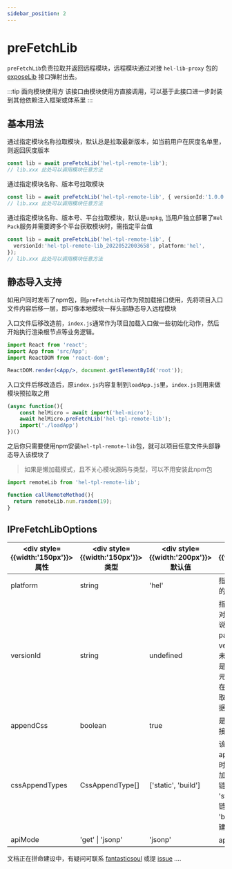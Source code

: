 ```yaml
---
sidebar_position: 2
---
```


# preFetchLib
`preFetchLib`负责拉取并返回远程模块，远程模块通过对接 `hel-lib-proxy` 包的 [exposeLib](https://www.to-be-added.com/coming-soon) 接口弹射出去。

:::tip 面向模块使用方
该接口由模块使用方直接调用，可以基于此接口进一步封装到其他依赖注入框架或体系里
:::

## 基本用法

通过指定模块名称拉取模块，默认总是拉取最新版本，如当前用户在灰度名单里，则返回灰度版本
```ts
const lib = await preFetchLib('hel-tpl-remote-lib');
// lib.xxx 此处可以调用模块任意方法
```

通过指定模块名称、版本号拉取模块
```ts
const lib = await preFetchLib('hel-tpl-remote-lib', { versionId:'1.0.0' });
// lib.xxx 此处可以调用模块任意方法
```


通过指定模块名称、版本号、平台拉取模块，默认是`unpkg`, 当用户独立部署了`Hel Pack`服务并需要跨多个平台获取模块时，需指定平台值
```ts
const lib = await preFetchLib('hel-tpl-remote-lib', { 
  versionId:'hel-tpl-remote-lib_20220522003658', platform:'hel',
});
// lib.xxx 此处可以调用模块任意方法
```

## 静态导入支持
如用户同时发布了npm包，则`preFetchLib`可作为预加载接口使用，先将项目入口文件内容后移一层，即可像本地模块一样头部静态导入远程模块

入口文件后移改造前，`index.js`通常作为项目加载入口做一些初始化动作，然后开始执行渲染根节点等业务逻辑。
```jsx title="src/index.js"
import React from 'react';
import App from 'src/App';
import ReactDOM from 'react-dom';

ReactDOM.render(<App/>, document.getElementById('root'));
```

入口文件后移改造后，原`index.js`内容复制到`loadApp.js`里，`index.js`则用来做模块预拉取之用
```jsx title="src/index.js"
(async function(){
    const helMicro = await import('hel-micro');
    await helMicro.preFetchLib('hel-tpl-remote-lib');
    import('./loadApp')
})()
```

之后你只需要使用npm安装`hel-tpl-remote-lib`包，就可以项目任意文件头部静态导入该模块了
> 如果是懒加载模式，且不关心模块源码与类型，可以不用安装此npm包

```jsx title="src/whatever.js"
import remoteLib from 'hel-tpl-remote-lib';

function callRemoteMethod(){
  return remoteLib.num.random(19);
}
```

## IPreFetchLibOptions

|  <div style={{width:'150px'}}>属性</div>   | <div style={{width:'150px'}}>类型</div>  | <div style={{width:'200px'}}>默认值</div>   |  <div style={{width:'355px'}}>描述</div>  |
|  -------------  | -------------  | -------------  | ---------------------------------------  |
| platform |  string | 'hel'  | 指定获取模块元数据的平台 |
| versionId |  string | undefined  | 指定拉取的版本号, 对于 unpkg 服务来说，版本号级 package.json 里的 version 值<br />未指定版本的话，总是拉取最新版本模块元数据，如当前用户在灰度名单里，则拉取灰度版本模块元数据 |
| appendCss |  boolean | true  | 是否追加模块样式链接到html文档里 |
| cssAppendTypes |  CssAppendType[] | ['static', 'build']  | 该配置项在 appendCss 为 true 时有效，表示按要附加哪几种类型的 css 链接到 html 文档上<br />'static' 表示静态css链接文件<br/>'build' 表示每次构建新生成的css文件 |
| apiMode | 'get' \| 'jsonp' | 'jsonp'  | api 请求方式 |

文档正在拼命建设中，有疑问可联系 [fantasticsoul](https://github.com/fantasticsoul) 或提 [issue](https://github.com/tnfe/hel/issues) ....
